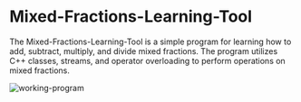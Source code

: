 # Mixed-Fractions-Learning-Tool
The Mixed-Fractions-Learning-Tool is a simple program for learning how to add, subtract, multiply, and divide mixed fractions. The program utilizes C++ classes, streams, and operator overloading to perform operations on mixed fractions.

![working-program](https://user-images.githubusercontent.com/68367621/126053020-ae68532f-969c-43d4-a1e8-f52845dd4830.png)
